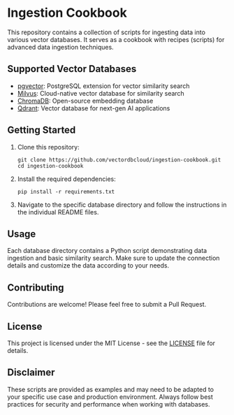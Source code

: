 # Ingestion Cookbook

This repository contains a collection of scripts for ingesting data into various vector databases. It serves as a cookbook with recipes (scripts) for advanced data ingestion techniques.

## Supported Vector Databases

- [pgvector](pgvector/): PostgreSQL extension for vector similarity search
- [Milvus](milvus/): Cloud-native vector database for similarity search
- [ChromaDB](chromadb/): Open-source embedding database
- [Qdrant](qdrant/): Vector database for next-gen AI applications

## Getting Started

1. Clone this repository:
   ```
   git clone https://github.com/vectordbcloud/ingestion-cookbook.git
   cd ingestion-cookbook
   ```

2. Install the required dependencies:
   ```
   pip install -r requirements.txt
   ```

3. Navigate to the specific database directory and follow the instructions in the individual README files.

## Usage

Each database directory contains a Python script demonstrating data ingestion and basic similarity search. Make sure to update the connection details and customize the data according to your needs.

## Contributing

Contributions are welcome! Please feel free to submit a Pull Request.

## License

This project is licensed under the MIT License - see the [LICENSE](LICENSE) file for details.

## Disclaimer

These scripts are provided as examples and may need to be adapted to your specific use case and production environment. Always follow best practices for security and performance when working with databases.
